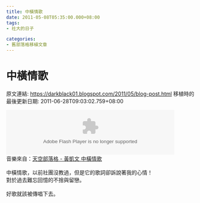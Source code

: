 ```yaml
---
title: 中橫情歌
date: 2011-05-08T05:35:00.000+08:00
tags: 
- 社大的日子

categories:
- 舊部落格移植文章
---
```


# 中橫情歌

原文連結: https://darkblack01.blogspot.com/2011/05/blog-post.html
移植時的最後更新日期: 2011-06-28T09:03:02.759+08:00

<embed allowscriptaccess="never"  src="http://mymedia.yam.com/*/1733137" type="application/x-shockwave-flash" wmode="transparent" width="450" height="120"><br><span>音樂來自：</span><a href="http://mymedia.yam.com/m/1733137">天空部落格 - 黃凱文 中橫情歌</a><br><br><span>中橫情歌，以前社團沒教過，但是它的歌詞卻訴說著我的心情！</span><br><span>對於過去難忘回憶的不捨與留戀。</span><br><br><span>好歌就該被傳唱下去。</span><br>
